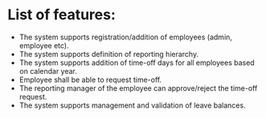 # List of features:

- The system supports registration/addition of employees (admin, employee etc).
- The system supports definition of reporting hierarchy.
- The system supports addition of time-off days for all employees based on calendar year.
- Employee shall be able to request time-off. 
- The reporting manager of the employee can approve/reject the time-off request.
- The system supports management and validation of leave balances.